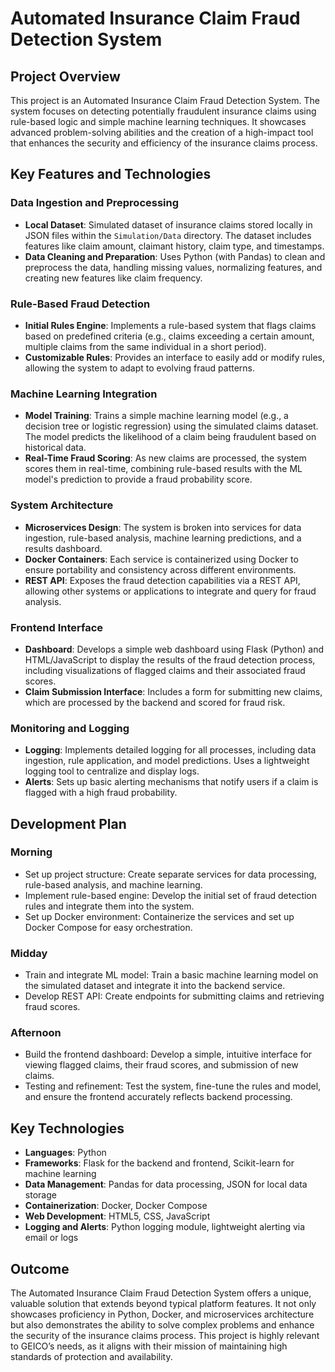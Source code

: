 # Automated Insurance Claim Fraud Detection System

## Project Overview

This project is an Automated Insurance Claim Fraud Detection System. The system focuses on detecting potentially fraudulent insurance claims using rule-based logic and simple machine learning techniques. It showcases advanced problem-solving abilities and the creation of a high-impact tool that enhances the security and efficiency of the insurance claims process.

## Key Features and Technologies

### Data Ingestion and Preprocessing
- **Local Dataset**: Simulated dataset of insurance claims stored locally in JSON files within the `Simulation/Data` directory. The dataset includes features like claim amount, claimant history, claim type, and timestamps.
- **Data Cleaning and Preparation**: Uses Python (with Pandas) to clean and preprocess the data, handling missing values, normalizing features, and creating new features like claim frequency.

### Rule-Based Fraud Detection
- **Initial Rules Engine**: Implements a rule-based system that flags claims based on predefined criteria (e.g., claims exceeding a certain amount, multiple claims from the same individual in a short period).
- **Customizable Rules**: Provides an interface to easily add or modify rules, allowing the system to adapt to evolving fraud patterns.

### Machine Learning Integration
- **Model Training**: Trains a simple machine learning model (e.g., a decision tree or logistic regression) using the simulated claims dataset. The model predicts the likelihood of a claim being fraudulent based on historical data.
- **Real-Time Fraud Scoring**: As new claims are processed, the system scores them in real-time, combining rule-based results with the ML model's prediction to provide a fraud probability score.

### System Architecture
- **Microservices Design**: The system is broken into services for data ingestion, rule-based analysis, machine learning predictions, and a results dashboard.
- **Docker Containers**: Each service is containerized using Docker to ensure portability and consistency across different environments.
- **REST API**: Exposes the fraud detection capabilities via a REST API, allowing other systems or applications to integrate and query for fraud analysis.

### Frontend Interface
- **Dashboard**: Develops a simple web dashboard using Flask (Python) and HTML/JavaScript to display the results of the fraud detection process, including visualizations of flagged claims and their associated fraud scores.
- **Claim Submission Interface**: Includes a form for submitting new claims, which are processed by the backend and scored for fraud risk.

### Monitoring and Logging
- **Logging**: Implements detailed logging for all processes, including data ingestion, rule application, and model predictions. Uses a lightweight logging tool to centralize and display logs.
- **Alerts**: Sets up basic alerting mechanisms that notify users if a claim is flagged with a high fraud probability.

## Development Plan

### Morning
- Set up project structure: Create separate services for data processing, rule-based analysis, and machine learning.
- Implement rule-based engine: Develop the initial set of fraud detection rules and integrate them into the system.
- Set up Docker environment: Containerize the services and set up Docker Compose for easy orchestration.

### Midday
- Train and integrate ML model: Train a basic machine learning model on the simulated dataset and integrate it into the backend service.
- Develop REST API: Create endpoints for submitting claims and retrieving fraud scores.

### Afternoon
- Build the frontend dashboard: Develop a simple, intuitive interface for viewing flagged claims, their fraud scores, and submission of new claims.
- Testing and refinement: Test the system, fine-tune the rules and model, and ensure the frontend accurately reflects backend processing.

## Key Technologies

- **Languages**: Python
- **Frameworks**: Flask for the backend and frontend, Scikit-learn for machine learning
- **Data Management**: Pandas for data processing, JSON for local data storage
- **Containerization**: Docker, Docker Compose
- **Web Development**: HTML5, CSS, JavaScript
- **Logging and Alerts**: Python logging module, lightweight alerting via email or logs

## Outcome

The Automated Insurance Claim Fraud Detection System offers a unique, valuable solution that extends beyond typical platform features. It not only showcases proficiency in Python, Docker, and microservices architecture but also demonstrates the ability to solve complex problems and enhance the security of the insurance claims process. This project is highly relevant to GEICO’s needs, as it aligns with their mission of maintaining high standards of protection and availability.

